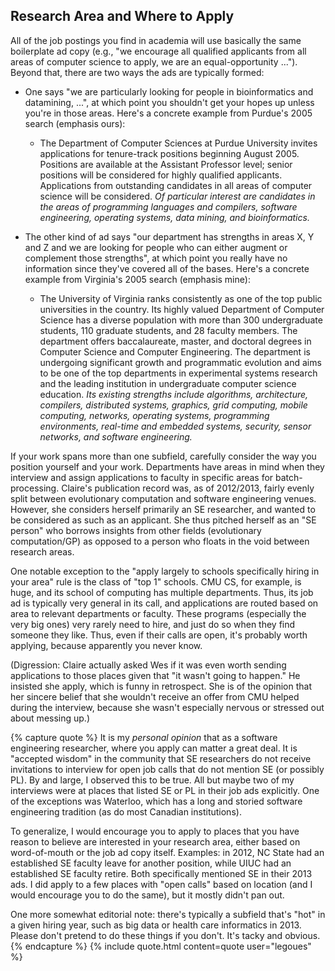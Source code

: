 ## Research Area and Where to Apply

All of the job postings you find in academia will use basically the same
boilerplate ad copy (e.g., "we encourage all qualified applicants from all
areas of computer science to apply, we are an equal-opportunity ...").
Beyond that, there are two ways the ads are typically formed: 

- One says "we are particularly looking for people in bioinformatics and
  datamining, ...", at which point you shouldn't get your hopes up unless
  you're in those areas. Here's a concrete example from Purdue's 2005
  search (emphasis ours):
  
  - The Department of Computer Sciences at Purdue University invites
    applications for tenure-track positions beginning August 2005. Positions
    are available at the Assistant Professor level; senior positions will be
    considered for highly qualified applicants. Applications from outstanding
    candidates in all areas of computer science will be considered. *Of
    particular interest are candidates in the areas of programming languages
    and compilers, software engineering, operating systems, data mining, and
    bioinformatics.*

- The other kind of ad says "our department has strengths in areas X, Y
  and Z and we are looking for people who can either augment or complement
  those strengths", at which point you really have no information since
  they've covered all of the bases. Here's a concrete example from Virginia's
  2005 search (emphasis mine): 
  
  - The University of Virginia ranks consistently as one of the top public
    universities in the country. Its highly valued Department of Computer
    Science has a diverse population with more than 300 undergraduate
    students, 110 graduate students, and 28 faculty members. The department
    offers baccalaureate, master, and doctoral degrees in Computer Science
    and Computer Engineering. The department is undergoing significant growth
    and programmatic evolution and aims to be one of the top departments in
    experimental systems research and the leading institution in
    undergraduate computer science education. *Its existing strengths include
    algorithms, architecture, compilers, distributed systems, graphics, grid
    computing, mobile computing, networks, operating systems, programming
    environments, real-time and embedded systems, security, sensor networks,
    and software engineering.* 

If your work spans more than one subfield, carefully consider the way you
position yourself and your work.  Departments have areas in mind when they
interview and assign applications to faculty in specific areas for
batch-processing.  Claire's publication record was, as of 2012/2013, fairly
evenly split between evolutionary computation and software engineering venues.
However, she considers herself primarily an SE researcher, and wanted to be
considered as such as an applicant.  She thus pitched herself as an "SE person"
who borrows insights from other fields (evolutionary computation/GP) as opposed
to a person who floats in the void between research areas.

One notable exception to the "apply largely to schools specifically hiring in
your area" rule is the class of "top 1" schools.  CMU CS, for example, is huge,
and its school of computing has multiple departments.  Thus, its job ad is
typically very general in its call, and applications are routed based on area to
relevant departments or faculty.  These programs (especially the very big ones)
very rarely need to hire, and just do so when they find someone they like.
Thus, even if their calls are open, it's probably worth applying, because
apparently you never know.

(Digression: Claire actually asked Wes if it was even worth sending
applications to those places given that "it wasn't going to happen."  He
insisted she apply, which is funny in retrospect. She is of the opinion
that her sincere belief that she wouldn't receive an
offer from CMU helped during the interview, because she wasn't especially
nervous or stressed out about messing up.)

{% capture quote %}
It is my *personal opinion* that as a software engineering
researcher, where you apply can matter a great deal.  It is "accepted wisdom" in
the community that SE researchers do not receive invitations to interview for
open job calls that do not mention SE (or possibly PL).  By and large, I
observed this to be true.  All but maybe two of my interviews were at places
that listed SE or PL in their job ads explicitly.  One of the exceptions was
Waterloo, which has a long and storied software engineering tradition (as do
most Canadian institutions).

To generalize, I would encourage you to apply to places that you have
reason to believe are interested in your research area, either based on
word-of-mouth or the job ad copy itself.  Examples: in 2012, NC State had an
established SE faculty leave for another position, while UIUC had an established
SE faculty retire.  Both specifically mentioned SE in their 2013 ads.  I
did apply to a few places with "open calls" based on location (and I would
encourage you to do the same), but it mostly didn't pan out.

One more somewhat editorial note: there's typically a subfield that's "hot" in a
given hiring year, such as big data or health care informatics in 2013.  Please
don't pretend to do these things if you don't.  It's tacky and
obvious.
{% endcapture %}
{% include quote.html content=quote user="legoues" %}